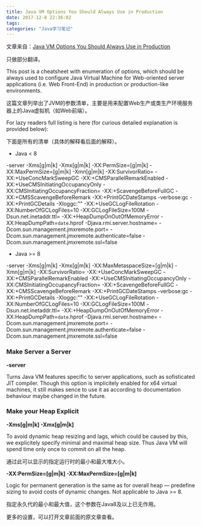 ```yaml
---
title: Java VM Options You Should Always Use in Production
date: 2017-12-8 22:36:02
tags:
categories: "Java学习笔记"
---
```


文章来自：[Java VM Options You Should Always Use in Production](http://blog.sokolenko.me/2014/11/javavm-options-production.html)

只做部分翻译。

This post is a cheatsheet with enumeration of options, which should be always used to configure Java Virtual Machine for Web-oriented server applications (i.e. Web Front-End) in production or production-like environments.

这篇文章列举出了JVM的参数清单，主要是用来配置Web生产或类生产环境服务器上的Java虚拟机（如Web前端）。

For lazy readers full listing is here (for curious detailed explanation is provided below):

下面是所有的清单（具体的解释看后面的解释）。

<!--more-->

* Java < 8

-server
-Xms<heap size>\[g|m|k] -Xmx<heap size>\[g|m|k]
-XX:PermSize=<perm gen size>\[g|m|k] -XX:MaxPermSize=<perm gen size>\[g|m|k]
-Xmn<young size>\[g|m|k]
-XX:SurvivorRatio=<ratio>
-XX:+UseConcMarkSweepGC -XX:+CMSParallelRemarkEnabled
-XX:+UseCMSInitiatingOccupancyOnly -XX:CMSInitiatingOccupancyFraction=<percent>
-XX:+ScavengeBeforeFullGC -XX:+CMSScavengeBeforeRemark
-XX:+PrintGCDateStamps -verbose:gc -XX:+PrintGCDetails -Xloggc:"<path to log>"
-XX:+UseGCLogFileRotation -XX:NumberOfGCLogFiles=10 -XX:GCLogFileSize=100M
-Dsun.net.inetaddr.ttl=<TTL in seconds>
-XX:+HeapDumpOnOutOfMemoryError -XX:HeapDumpPath=<path to dump>`date`.hprof
-Djava.rmi.server.hostname=<external IP>
-Dcom.sun.management.jmxremote.port=<port> 
-Dcom.sun.management.jmxremote.authenticate=false 
-Dcom.sun.management.jmxremote.ssl=false

* Java >= 8

-server
-Xms<heap size>\[g|m|k] -Xmx<heap size>\[g|m|k]
-XX:MaxMetaspaceSize=<metaspace size>\[g|m|k]
-Xmn<young size>\[g|m|k]
-XX:SurvivorRatio=<ratio>
-XX:+UseConcMarkSweepGC -XX:+CMSParallelRemarkEnabled
-XX:+UseCMSInitiatingOccupancyOnly -XX:CMSInitiatingOccupancyFraction=<percent>
-XX:+ScavengeBeforeFullGC -XX:+CMSScavengeBeforeRemark
-XX:+PrintGCDateStamps -verbose:gc -XX:+PrintGCDetails -Xloggc:"<path to log>"
-XX:+UseGCLogFileRotation -XX:NumberOfGCLogFiles=10 -XX:GCLogFileSize=100M
-Dsun.net.inetaddr.ttl=<TTL in seconds>
-XX:+HeapDumpOnOutOfMemoryError -XX:HeapDumpPath=<path to dump>`date`.hprof
-Djava.rmi.server.hostname=<external IP>
-Dcom.sun.management.jmxremote.port=<port> 
-Dcom.sun.management.jmxremote.authenticate=false 
-Dcom.sun.management.jmxremote.ssl=false

### Make Server a Server

**-server**

Turns Java VM features specific to server applications, such as sofisticated JIT compiler. Though this option is implicitely enabled for x64 virtual machines, it still makes sence to use it as according to documentation behaviour 
maybe changed in the future.

### Make your Heap Explicit

**-Xms<heap size>\[g|m|k] -Xmx<heap size>\[g|m|k]**

To avoid dynamic heap resizing and lags, which could be caused by this, we explicitely specify minimal and maximal heap size. Thus Java VM will spend time only once to commit on all the heap.

通过此可以显示的指定运行时的最小和最大堆大小。

**-XX:PermSize=<perm gen size>\[g|m|k] -XX:MaxPermSize=<perm gen size>\[g|m|k]**

Logic for permanent generation is the same as for overall heap — predefine sizing to avoid costs of dynamic changes. Not applicable to Java >= 8.

指定永久代的最小和最大值，这个参数在Java8及以上已无作用。

更多的设置，可以打开文章前面的原文章查看。


